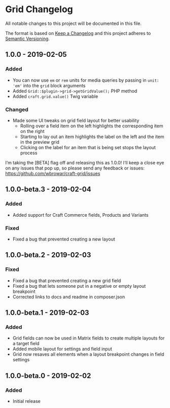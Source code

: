 # Grid Changelog

All notable changes to this project will be documented in this file.

The format is based on [Keep a Changelog](http://keepachangelog.com/) and this project adheres to [Semantic Versioning](http://semver.org/).

## 1.0.0 - 2019-02-05
### Added
- You can now use `em` or `rem` units for media queries by passing in `unit: 'em'` into the `grid` block arguments
- Added `Grid::$plugin->grid->getGridValue();` PHP method
- Added `craft.grid.value()` Twig variable

### Changed
- Made some UI tweaks on grid field layout for better usability
  - Rolling over a field item on the left highlights the corresponding item on the right
  - Starting to lay out an item highlights the label on the left and the item in the preview grid
  - Clicking on the label for an item that is being set stops the layout process
  
I‘m taking the [BETA] flag off and releasing this as 1.0.0! I‘ll keep a close eye on any issues that pop up, so please send any feedback or issues: https://github.com/wbrowar/craft-grid/issues

## 1.0.0-beta.3 - 2019-02-04
### Added
- Added support for Craft Commerce fields, Products and Variants

### Fixed
- Fixed a bug that prevented creating a new layout

## 1.0.0-beta.2 - 2019-02-03
### Fixed
- Fixed a bug that prevented creating a new grid field
- Fixed a bug that lets someone put in a negative or empty layout breakpoint
- Corrected links to docs and readme in composer.json

## 1.0.0-beta.1 - 2019-02-03
### Added
- Grid fields can now be used in Matrix fields to create multiple layouts for a target field
- Added mobile layout for settings and field input
- Grid now resaves all elements when a layout breakpoint changes in field settings

## 1.0.0-beta.0 - 2019-02-02
### Added
- Initial release
